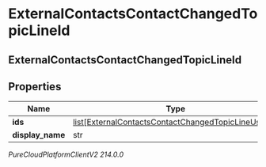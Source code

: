 # ExternalContactsContactChangedTopicLineId

## ExternalContactsContactChangedTopicLineId

## Properties

|Name | Type | Description | Notes|
|------------ | ------------- | ------------- | -------------|
| **ids** | [list[ExternalContactsContactChangedTopicLineUserId]](ExternalContactsContactChangedTopicLineUserId) |  | [optional] |
| **display_name** | str |  | [optional] |



_PureCloudPlatformClientV2 214.0.0_

